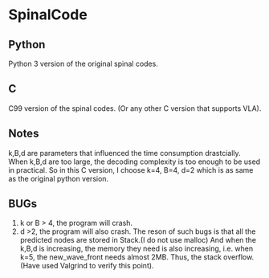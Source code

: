 # SpinalCode
## Python
Python 3 version of the original spinal codes.
## C
C99 version of the spinal codes. (Or any other C version that supports VLA).
## Notes
k,B,d are parameters that influenced the time consumption drastcially.
When k,B,d are too large, the decoding complexity is too enough to be used in practical.
So in this C version, I choose k=4, B=4, d=2 which is as same as the original python version.

## BUGs
1. k or B > 4, the program will crash.
2. d >2, the program will also crash.
The reson of such bugs is that all the predicted nodes are stored in Stack.(I do not use malloc) And when the k,B,d is increasing, the memory they need is also increasing, i.e. when k=5, the new_wave_front needs almost 2MB. Thus, the stack overflow.(Have used Valgrind to verify this point).
